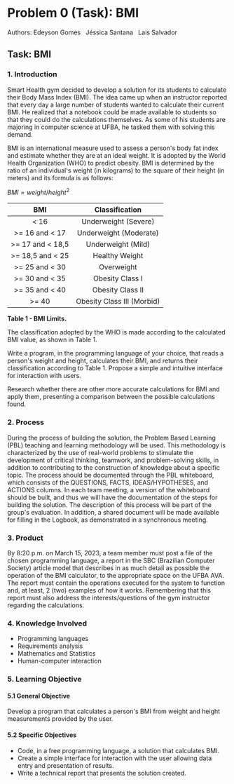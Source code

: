# **Problem 0 (Task): BMI**

Authors: Edeyson Gomes  &nbsp;  Jéssica Santana &nbsp;    Lais Salvador

## **Task: BMI**

### **1. Introduction**

Smart Health gym decided to develop a solution for its students to calculate their Body Mass Index (BMI). The idea came up when an instructor reported that every day a large number of students wanted to calculate their current BMI. He realized that a notebook could be made available to students so that they could do the calculations themselves. As some of his students are majoring in computer science at UFBA, he tasked them with solving this demand.

BMI is an international measure used to assess a person's body fat index and estimate whether they are at an ideal weight. It is adopted by the World Health Organization (WHO) to predict obesity. BMI is determined by the ratio of an individual's weight (in kilograms) to the square of their height (in meters) and its formula is as follows:

$BMI = weight / height^2$


|**BMI**|**Classification**|
| :-: | :-: |
|< 16|Underweight (Severe)|
|>= 16 and < 17 |Underweight (Moderate)|
|>= 17 and < 18,5|Underweight (Mild)|
|>= 18,5 and < 25|Healthy Weight|
|>= 25 and < 30|Overweight|
|>= 30 and < 35|Obesity Class I|
|>= 35 and < 40|Obesity Class II|
|>= 40|Obesity Class III (Morbid)|


**Table 1 - BMI Limits.**

The classification adopted by the WHO is made according to the calculated BMI value, as shown in Table 1.

Write a program, in the programming language of your choice, that reads a person's weight and height, calculates their BMI, and returns their classification according to Table 1. Propose a simple and intuitive interface for interaction with users.

Research whether there are other more accurate calculations for BMI and apply them, presenting a comparison between the possible calculations found.


### **2. Process** 
During the process of building the solution, the Problem Based Learning (PBL) teaching and learning methodology will be used. This methodology is characterized by the use of real-world problems to stimulate the development of critical thinking, teamwork, and problem-solving skills, in addition to contributing to the construction of knowledge about a specific topic. The process should be documented through the PBL whiteboard, which consists of the QUESTIONS, FACTS, IDEAS/HYPOTHESES, and ACTIONS columns. In each team meeting, a version of the whiteboard should be built, and thus we will have the documentation of the steps for building the solution. The description of this process will be part of the group's evaluation. In addition, a shared document will be made available for filling in the Logbook, as demonstrated in a synchronous meeting.

### **3. Product** 
By 8:20 p.m. on March 15, 2023, a team member must post a file of the chosen programming language, a report in the SBC (Brazilian Computer Society) article model that describes in as much detail as possible the operation of the BMI calculator, to the appropriate space on the UFBA AVA. The report must contain the operations executed for the system to function and, at least, 2 (two) examples of how it works. Remembering that this report must also address the interests/questions of the gym instructor regarding the calculations.

### **4. Knowledge Involved** 
- Programming languages
- Requirements analysis
- Mathematics and Statistics
- Human-computer interaction


### **5.  Learning Objective**
#### **5.1 General Objective**
Develop a program that calculates a person's BMI from weight and height measurements provided by the user.

#### **5.2 Specific Objectives** 
- Code, in a free programming language, a solution that calculates BMI.
- Create a simple interface for interaction with the user allowing data entry and presentation of results.
- Write a technical report that presents the solution created.



